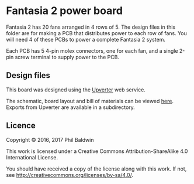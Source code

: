 # Fantasia 2 power board

Fantasia 2 has 20 fans arranged in 4 rows of 5. The design files in this folder are for making a PCB that distributes power to each row of fans. You will need 4 of these PCBs to power a complete Fantasia 2 system.

Each PCB has 5 4-pin molex connectors, one for each fan, and a single 2-pin screw terminal to supply power to the PCB.



## Design files

This board was designed using the [Upverter](https://upverter.com) web service.

The schematic, board layout and bill of materials can be viewed [here](https://upverter.com/Trebuchetindustries/5ce411281a8c0028/Fantasia-2-power-board/). Exports from Upverter are available in a subdirectory.



## Licence

Copyright © 2016, 2017 Phil Baldwin

This work is licensed under a Creative Commons Attribution-ShareAlike 4.0 International License.

You should have received a copy of the license along with this work. If not, see <http://creativecommons.org/licenses/by-sa/4.0/>.
